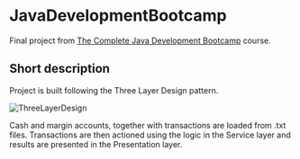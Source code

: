 # JavaDevelopmentBootcamp

Final project from [The Complete Java Development Bootcamp](https://www.udemy.com/course/the-complete-java-development-bootcamp/) course.

## Short description

Project is built following the Three Layer Design pattern. 

![ThreeLayerDesign](https://github.com/jvuger/JavaDevelopmentBootcamp/assets/45151263/3da088b9-ec21-4ef5-9ae6-966a8405b9ed)

Cash and margin accounts, together with transactions are loaded from .txt files. Transactions are then actioned using the logic in the Service layer and results are presented in the Presentation layer.
